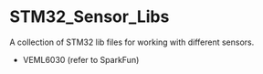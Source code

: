 # STM32_Sensor_Libs
A collection of STM32 lib files for working with different sensors.
- VEML6030 (refer to SparkFun)

